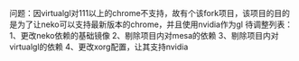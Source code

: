 问题：因virtualgl对111以上的chrome不支持，故有个该fork项目，该项目的目的是为了让neko可以支持最新版本的chrome，并且使用nvidia作为gl
待调整列表：
1、更改neko依赖的基础镜像
2、剔除项目内对mesa的依赖
3、剔除项目内对virtualgl的依赖
4、更改xorg配置，让其支持nvidia



